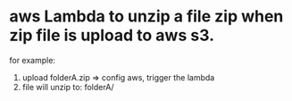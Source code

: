 # aws Lambda to unzip a file zip when zip file is upload to aws s3. 

for example: 

1. upload folderA.zip => config aws, trigger the lambda
2. file will unzip to: folderA/

